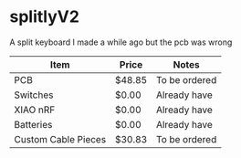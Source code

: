 # splitlyV2
A split keyboard I made a while ago but the pcb was wrong


| Item               | Price   | Notes                  |
|--------------------|---------|------------------------|
| PCB                | $48.85  | To be ordered          |
| Switches           | $0.00   | Already have           |
| XIAO nRF           | $0.00   | Already have           |
| Batteries          | $0.00   | Already have           |
| Custom Cable Pieces| $30.83  | To be ordered          |
